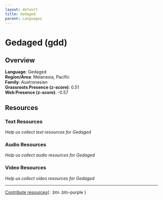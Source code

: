 ```yaml
---
layout: default
title: Gedaged
parent: Languages
---
```


# Gedaged (gdd)

## Overview

**Language**: Gedaged  
**Region/Area**: Melanesia, Pacific  
**Family**: Austronesian  
**Grassroots Presence (z-score)**: 0.51  
**Web Presence (z-score)**: -0.57  

## Resources

### Text Resources
*Help us collect text resources for Gedaged*

### Audio Resources
*Help us collect audio resources for Gedaged*

### Video Resources
*Help us collect video resources for Gedaged*

---

[Contribute resources](https://forms.office.com/e/1SfLJx3u1r){: .btn .btn-purple }
